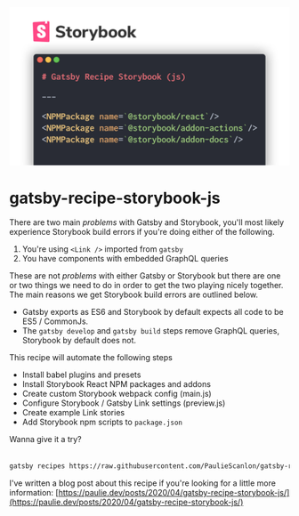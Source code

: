 <a href="https://paulie.dev/posts/2020/04/gatsby-recipe-storybook-js/" target="_blank">
<img src="https://github.com/PaulieScanlon/paulie-dev-2019/blob/master/src/posts/2020/04/gatsby-recipe-storybook-js.jpg" alt="gatsby-recipe-storybook-js"/></a>

# gatsby-recipe-storybook-js

There are two main _problems_ with Gatsby and Storybook, you'll most likely experience Storybook build errors if you're doing either of the following.

1. You're using `<Link />` imported from `gatsby`
2. You have components with embedded GraphQL queries

These are not _problems_ with either Gatsby or Storybook but there are one or two things we need to do in order to get the two playing nicely together. The main reasons we get Storybook build errors are outlined below.

- Gatsby exports as ES6 and Storybook by default expects all code to be ES5 / CommonJs.
- The `gatsby develop` and `gatsby build` steps remove GraphQL queries, Storybook by default does not.

This recipe will automate the following steps

- Install babel plugins and presets
- Install Storybook React NPM packages and addons
- Create custom Storybook webpack config (main.js)
- Configure Storybook / Gatsby Link settings (preview.js)
- Create example Link stories
- Add Storybook npm scripts to `package.json`

Wanna give it a try?

```sh

gatsby recipes https://raw.githubusercontent.com/PaulieScanlon/gatsby-recipe-storybook-js/master/gatsby-recipe-storybook-js.mdx
```

I've written a blog post about this recipe if you're looking for a little more information: [https://paulie.dev/posts/2020/04/gatsby-recipe-storybook-js/](https://paulie.dev/posts/2020/04/gatsby-recipe-storybook-js/)
